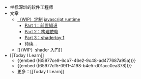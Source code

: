 - 坐标深圳的软件工程师
- 文章
	- [（WIP）定制 javascript runtime](https://github.com/zcfan/create-your-own-javascript-runtime)
		- [Part 1：前置知识](https://github.com/zcfan/create-your-own-javascript-runtime/blob/main/part1_prerequests/note.md)
		- [Part 2：构建依赖](https://github.com/zcfan/create-your-own-javascript-runtime/blob/main/part2_build-dependencies/note.md)
		- [Part 3：shadertoy 1](https://github.com/zcfan/create-your-own-javascript-runtime/blob/main/part3_minigame1/note.md)
		- 待续...
	- [[（WIP）shader 入门]]
- [[Today I Learn]]
	- {{embed ((65977ce9-6cb7-46e2-9c48-ad477687a95a))}}
	- {{embed ((65977cf5-09f1-4198-b4e5-d01acc0ea378))}}
	- 更多：[[Today I Learn]]